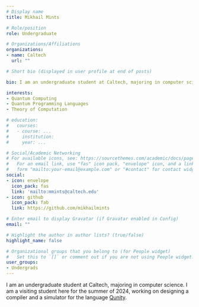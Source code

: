```yaml
---
# Display name
title: Mikhail Mints

# Role/position
role: Undergraduate

# Organizations/Affiliations
organizations:
- name: Caltech
  url: ""

# Short bio (displayed in user profile at end of posts)

bio: I am an undergraduate student at Caltech, majoring in computer science.

interests:
- Quantum Computing
- Quantum Programming Languages
- Theory of Computation

# education:
#   courses:
#   - course: ...
#     institution:
#     year: ...

# Social/Academic Networking
# For available icons, see: https://sourcethemes.com/academic/docs/page-builder/#icons
#   For an email link, use "fas" icon pack, "envelope" icon, and a link in the
#   form "mailto:your-email@example.com" or "#contact" for contact widget.
social:
- icon: envelope
  icon_pack: fas
  link: 'mailto:mmints@caltech.edu'
- icon: github
  icon_pack: fab
  link: https://github.com/mikhailmints

# Enter email to display Gravatar (if Gravatar enabled in Config)
email: ""

# Highlight the author in author lists? (true/false)
highlight_name: false

# Organizational groups that you belong to (for People widget)
#   Set this to `[]` or comment out if you are not using People widget.
user_groups:
- Undergrads
---
```


I am an undergraduate student at Caltech, majoring in computer science. I am a visiting student here for the summer of 2024, working on designing a compiler and a simulator for the language [Qunity](https://arxiv.org/abs/2204.12384).

